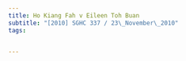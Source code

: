 ```yaml
---
title: Ho Kiang Fah v Eileen Toh Buan 
subtitle: "[2010] SGHC 337 / 23\_November\_2010"
tags:


---
```



